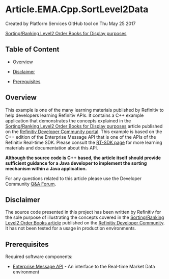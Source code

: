 # Article.EMA.Cpp.SortLevel2Data
Created by Platform Services GitHub tool on Thu May 25 2017

[Sorting/Ranking Level2 Order Books for Display purposes](https://developers.thomsonreuters.com/article/elektron-article-3) 
﻿
## Table of Content

* [Overview](#overview)

* [Disclaimer](#disclaimer)

* [Prerequisites](#prerequisites)

## <a id="overview"></a>Overview
This example is one of the many learning materials published by Refinitiv to help developers learning Refinitiv APIs. It contains a C++ example application that demonstrates the concepts explained in the [Sorting/Ranking Level2 Order Books for Display purposes](https://developers.refinitiv.com/en/article-catalog/article/how-sort-process-level-2-orderbook-data-using-ema-c-api) article published on the [Refinitiv Developer Community portal](https://developers.refinitiv.com). 
This example is based on the C++ edition of the Enterprise Message API that is one of the APIs of the Refinitiv Real-time SDK. Please consult the [RT-SDK page](https://developers.refinitiv.com/en/api-catalog/refinitiv-real-time-opnsrc/rt-sdk-cc) for more learning materials and documentation about this API.

**Although the source code is C++ based, the article itself should provide sufficient guidance for a Java developer to implement the sorting mechanism within a Java application.**

For any questions related to this article please use the Developer Community [Q&A Forum](https://community.developers.refinitiv.com).

## <a id="disclaimer"></a>Disclaimer
The source code presented in this project has been written by Refinitiv for the sole purpose of illustrating the concepts covered in the [Sorting/Ranking Level2 Order Books article](https://developers.refinitiv.com/en/article-catalog/article/how-sort-process-level-2-orderbook-data-using-ema-c-api) published on the [Refinitiv Developer Community](https://developers.refinitiv.com). It has not been tested for a usage in production environments.

## <a id="prerequisites"></a>Prerequisites

Required software components:

* [Enterprise Message API](https://developers.refinitiv.com/en/api-catalog/refinitiv-real-time-opnsrc/rt-sdk-cc) - An interface to the Real-time Market Data environment
